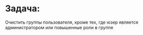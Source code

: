 Задача:
=============

Очистить группы пользователя, кроме тех, где юзер является администратором или повышенные роли в группе